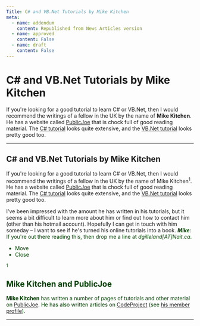 ```yaml
---
Title: C# and VB.Net Tutorials by Mike Kitchen
meta:
  - name: addendum
    content: Republished from News Articles version
  - name: approved
    content: False
  - name: draft
    content: False
---
```

# C# and VB.Net Tutorials by Mike Kitchen


If you're looking for a good tutorial to learn C# or VB.Net, then I would recommend the writings of a fellow in the UK by the name of **Mike Kitchen**. He has a website called [PublicJoe](http://www.publicjoe.co.uk/) that is chock full of good reading material. The [C# tutorial](http://www.publicjoe.co.uk/csharp/tut/tut.html) looks quite extensive, and the [VB.Net tutorial](http://www.publicjoe.co.uk/vbnet/tut/tut.html) looks pretty good too.


---
## C# and VB.Net Tutorials by Mike Kitchen


If you're looking for a good tutorial to learn C# or VB.Net, then I would recommend the writings of a fellow in the UK by the name of <!--Begin mp_html_link_1_67de425f-->Mike Kitchen<sup class="itcexpand-super">1</sup><!--End mp_html_link_1_67de425f-->. He has a website called [PublicJoe](http://www.publicjoe.co.uk/) that is chock full of good reading material. The [C# tutorial](http://www.publicjoe.co.uk/csharp/tut/tut.html) looks quite extensive, and the [VB.Net tutorial](http://www.publicjoe.co.uk/vbnet/tut/tut.html) looks pretty good too.



I've been impressed with the amount he has written in his tutorials, but it seems a bit difficult to learn more about him or find out how to contact him (other than his hotmail account). Hopefully I can get in touch with him someday – I want to see if he's turned his online tutorials into a book. ***<font color="#004000">Mike***: If you're out there reading this, then drop me a line at *dgilleland[AT]Nait.ca*.

<!--Begin mp_html_detail_1_67de425f--> 
- Move
- Close

<sup class="itcexpand-super">1</sup><!--Begin mp_html_detail_body_1_67de425f--> 




## Mike Kitchen and PublicJoe


**Mike Kitchen** has written a number of pages of tutorials and other material on [PublicJoe](http://www.publicjoe.co.uk/). He has also written articles on [CodeProject](http://www.CodeProject.com) (see [his member profile](http://www.codeproject.com/Members/Mike-Kitchen)).





<!--End mp_html_detail_body_1_67de425f-->
 <!--End mp_html_detail_1_67de425f--> 



---
